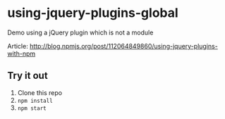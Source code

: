 # using-jquery-plugins-global
Demo using a jQuery plugin which is not a module

Article: http://blog.npmjs.org/post/112064849860/using-jquery-plugins-with-npm

## Try it out

1. Clone this repo
1. `npm install`
1. `npm start`
